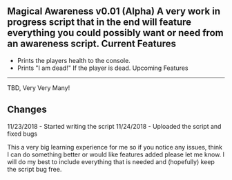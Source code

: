 Magical Awareness v0.01 (Alpha)
A very work in progress script that in the end will feature everything you could possibly want or need from an awareness script.
Current Features
---------------------
- Prints the players health to the console.
- Prints "I am dead!" If the player is dead.
Upcoming Features
--------------------
TBD, Very Very Many!

Changes
-----------
11/23/2018 - Started writing the script
11/24/2018 - Uploaded the script and fixed bugs









This a very big learning experience for me so if you notice any issues, think I can do something better or would like features added please
let me know. I will do my best to include everything that is needed and (hopefully) keep the script bug free.
